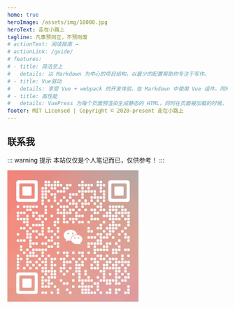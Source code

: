 ```yaml
---
home: true
heroImage: /assets/img/18008.jpg
heroText: 走在小路上
tagline: 凡事预则立，不预则废
# actionText: 阅读指南 →
# actionLink: /guide/
# features:
# - title: 简洁至上
#   details: 以 Markdown 为中心的项目结构，以最少的配置帮助你专注于写作。
# - title: Vue驱动
#   details: 享受 Vue + webpack 的开发体验，在 Markdown 中使用 Vue 组件，同时可以使用 Vue 来开发自定义主题。
# - title: 高性能
#   details: VuePress 为每个页面预渲染生成静态的 HTML，同时在页面被加载的时候，将作为 SPA 运行。
footer: MIT Licensed | Copyright © 2020-present 走在小路上
---
```


## 联系我

::: warning 提示
本站仅仅是个人笔记而已，仅供参考！
:::

![An image](./.vuepress/public/assets/img/wechat.png)

<!--
## 推荐阅读

1. [微前端](/frontend/微前端.html)
2. [Vue SSR](/frontend/SSR.html)
3. [webpack4](/frontend/webpack4.html) -->
